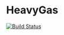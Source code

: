 # HeavyGas

[![Build Status](https://travis-ci.org/barche/HeavyGas.jl.svg?branch=master)](https://travis-ci.org/barche/HeavyGas.jl)
